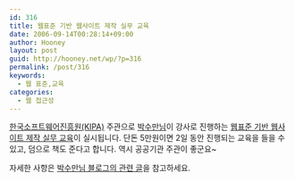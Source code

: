 ```yaml
---
id: 316
title: 웹표준 기반 웹사이트 제작 실무 교육
date: 2006-09-14T00:28:14+09:00
author: Hooney
layout: post
guid: http://hooney.net/wp/?p=316
permalink: /post/316
keywords:
  - 웹 표준,교육
categories:
  - 웹 접근성
---
```

[한국소프트웨어진흥원(KIPA)](http://www.software.or.kr/) 주관으로 [박수만님](http://sumanpark.com)이 강사로 진행하는 [웹표준 기반 웹사이트 제작 실무 교육](http://www.software.or.kr/kipahome/kipaweb/news/notice/1185523_730.html)이 실시됩니다. 단돈 5만원이면 2일 동안 진행되는 교육을 들을 수 있고, 덤으로 책도 준다고 합니다. 역시 공공기관 주관이 좋군요~

자세한 사항은 [박수만님 블로그의 관련 글](http://sumanpark.com/blog/36)을 참고하세요.